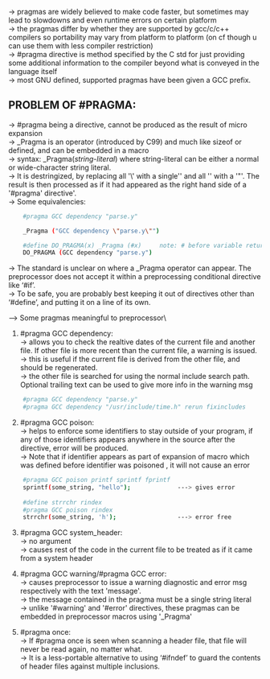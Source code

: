 

-> pragmas are widely believed to make code faster, but sometimes may lead to slowdowns and even runtime errors on certain platform\
-> the pragmas differ by whether they are supported by gcc/c/c++ compilers so portability may vary from platform to platform (on cf though u can use them with less compiler restriction)\
-> #pragma directive is method specified by the C std for just providing some additional information to the compiler beyond what is conveyed in the language itself\
-> most GNU defined, supported pragmas have been given a GCC prefix. 

**PROBLEM OF #PRAGMA:**
--
-> #pragma being a directive, cannot be produced as the result of micro expansion\
-> _Pragma is an operator (introduced by C99) and much like sizeof or defined, and can be embedded in a macro\
-> syntax: _Pragma(*string-literal*) where string-literal can be either a normal or wide-character string literal.\
-> It is destringized, by replacing all '\\' with a single'\' and all '\' with a '"'. The result is then processed as if it had appeared as the right hand side of a '#pragma' directive'.\
-> Some equivalencies:
```sh
    #pragma GCC dependency "parse.y"

    _Pragma ("GCC dependency \"parse.y\"")

    #define DO_PRAGMA(x) _Pragma (#x)     note: # before variable returns name provided to variable
    DO_PRAGMA (GCC dependency "parse.y")
```
-> The standard is unclear on where a _Pragma operator can appear. The preprocessor does not accept it within a preprocessing conditional directive like ‘#if’. \
-> To be safe, you are probably best keeping it out of directives other than ‘#define’, and putting it on a line of its own.

--> Some pragmas meaningful to preprocessor\

1. #pragma GCC dependency:\
-> allows you to check the realtive dates of the current file and another file. If other file is more recent than the current file, a warning is issued.\
-> this is useful if the current file is derived from the other file, and should be regenerated.\
-> the other file is searched for using the normal include search path. Optional trailing text can be used to give more info in the warning msg
```sh
    #pragma GCC dependency "parse.y"
    #pragma GCC dependency "/usr/include/time.h" rerun fixincludes
```
2. #pragma GCC poison:\
-> helps to enforce some identifiers to stay outside of your program, if any of those identifiers appears anywhere in the source after the directive, error will be produced.\
-> Note that if identifier appears as part of expansion of macro which was defined before identifier was poisoned , it will not cause an error
```sh
    #pragma GCC poison printf sprintf fprintf
    sprintf(some_string, "hello");             ---> gives error
    
    #define strrchr rindex
    #pragma GCC poison rindex
    strrchr(some_string, 'h');                 ---> error free
```

3. #pragma GCC system_header:\
-> no argument\
-> causes rest of the code in the current file to be treated as if it came from a system header

4. #pragma GCC warning/#pragma GCC error:\
-> causes preprocessor to issue a warning diagnostic and error msg respectively with the text 'message'. \
-> the message contained in the pragma must be a single string literal\
-> unlike '#warning' and '#error' directives, these pragmas can be embedded in preprocessor macros using '_Pragma'

5. #pragma once:\
-> If #pragma once is seen when scanning a header file, that file will never be read again, no matter what.\
-> It is a less-portable alternative to using ‘#ifndef’ to guard the contents of header files against multiple inclusions.
